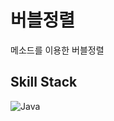 # 버블정렬
메소드를 이용한 버블정렬 

## Skill Stack
![Java](https://img.shields.io/badge/Java-FF160B.svg?&style=for-the-badge&logo=Java&logocolor=white)
